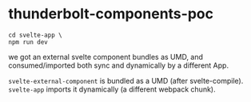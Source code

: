 # thunderbolt-components-poc

```
cd svelte-app \
npm run dev
```

we got an external svelte component bundles as UMD, and consumed/imported both sync and dynamically by a different App.

`svelte-external-component` is bundled as a UMD (after svelte-compile).
`svelte-app` imports it dynamically (a different webpack chunk).
